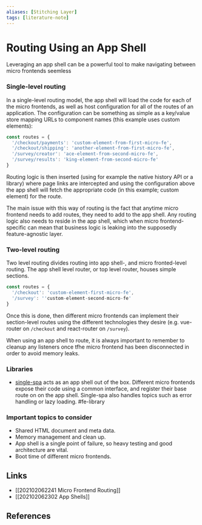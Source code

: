 ```yaml
---
aliases: [Stitching Layer]
tags: [literature-note]
---
```


# Routing Using an App Shell
Leveraging an app shell can be a powerful tool to make navigating between micro frontends seemless

### Single-level routing
In a single-level routing model, the app shell will load the code for each of the micro frontends, as well as host configuration for all of the routes of an application. The configuration can be something as simple as a key/value store mapping URLs to component names (this example uses custom elements):

``` ts
const routes = {
  '/checkout/payments': 'custom-element-from-first-micro-fe',
  '/checkout/shipping': 'another-element-from-first-micro-fe',
  '/survey/creator': 'ace-element-from-second-micro-fe',
  '/survey/results': 'king-element-from-second-micro-fe'
}
```

Routing logic is then inserted (using for example the native history API or a library) where page links are intercepted and using the configuration above the app shell will fetch the appropriate code (in this example; custom element) for the route.

The main issue with this way of routing is the fact that anytime micro frontend needs to add routes, they need to add to the app shell. Any routing logic also needs to reside in the app shell, which when micro frontend-specific can mean that business logic is leaking into the supposedly feature-agnostic layer.

### Two-level routing
Two level routing divides routing into app shell-, and micro fronted-level routing. The app shell level router, or top level router, houses simple sections.

``` ts
const routes = {
  '/checkout': 'custom-element-first-micro-fe',
  '/survey': ''custom-element-second-micro-fe'
}
```

Once this is done, then different micro frontends can implement their section-level routes using the different technologies they desire (e.g. vue-router on `/checkout` and react-router on `/survey`).

When using an app shell to route, it is always important to remember to cleanup any listeners once tfhe micro frontend has been disconnected in order to avoid memory leaks.

### Libraries
- [single-spa](https://single-spa.js.org/) acts as an app shell out of the box. Different micro frontends expose their code using a common interface, and register their base route on on the app shell. Single-spa also handles topics such as error handling or lazy loading. #fe-library 

### Important topics to consider
- Shared HTML document and meta data.
- Memory management and clean up.
- App shell is a single point of failure, so heavy testing and good architecture are vital.
- Boot time of different micro frontends.

## Links
- [[202102062241 Micro Frontend Routing]]
- [[202102062302 App Shells]]

## References
